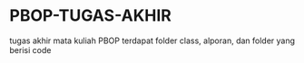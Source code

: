 # PBOP-TUGAS-AKHIR
tugas akhir mata kuliah PBOP terdapat folder class, alporan, dan folder yang berisi code
